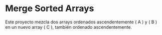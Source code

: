 # Merge Sorted Arrays

Este proyecto mezcla dos arrays ordenados ascendentemente \( A \) y \( B \) en un nuevo array \( C \), también ordenado ascendentemente.